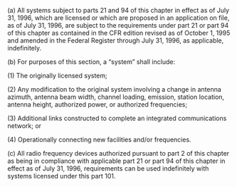 (a) All systems subject to parts 21 and 94 of this chapter in effect as of July 31, 1996, which are licensed or which are proposed in an application on file, as of July 31, 1996, are subject to the requirements under part 21 or part 94 of this chapter as contained in the CFR edition revised as of October 1, 1995 and amended in the Federal Register through July 31, 1996, as applicable, indefinitely.

(b) For purposes of this section, a “system” shall include:

(1) The originally licensed system;

(2) Any modification to the original system involving a change in antenna azimuth, antenna beam width, channel loading, emission, station location, antenna height, authorized power, or authorized frequencies;

(3) Additional links constructed to complete an integrated communications network; or

(4) Operationally connecting new facilities and/or frequencies.

(c) All radio frequency devices authorized pursuant to part 2 of this chapter as being in compliance with applicable part 21 or part 94 of this chapter in effect as of July 31, 1996, requirements can be used indefinitely with systems licensed under this part 101.

